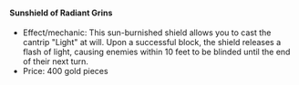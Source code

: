 #### Sunshield of Radiant Grins

- Effect/mechanic: This sun-burnished shield allows you to cast the cantrip "Light" at will. Upon a successful block, the shield releases a flash of light, causing enemies within 10 feet to be blinded until the end of their next turn.
- Price: 400 gold pieces